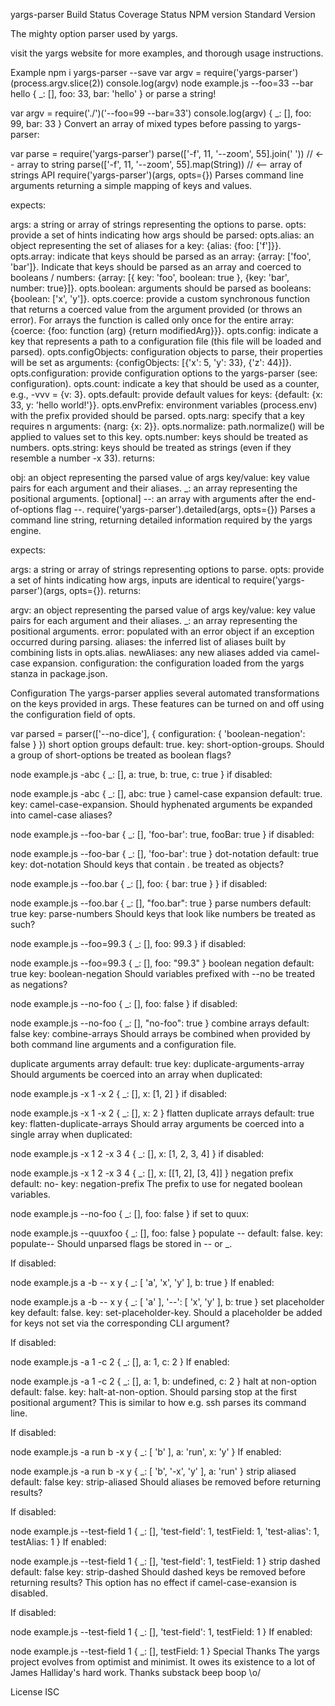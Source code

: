 yargs-parser
Build Status Coverage Status NPM version Standard Version

The mighty option parser used by yargs.

visit the yargs website for more examples, and thorough usage instructions.



Example
npm i yargs-parser --save
var argv = require('yargs-parser')(process.argv.slice(2))
console.log(argv)
node example.js --foo=33 --bar hello
{ _: [], foo: 33, bar: 'hello' }
or parse a string!

var argv = require('./')('--foo=99 --bar=33')
console.log(argv)
{ _: [], foo: 99, bar: 33 }
Convert an array of mixed types before passing to yargs-parser:

var parse = require('yargs-parser')
parse(['-f', 11, '--zoom', 55].join(' '))   // <-- array to string
parse(['-f', 11, '--zoom', 55].map(String)) // <-- array of strings
API
require('yargs-parser')(args, opts={})
Parses command line arguments returning a simple mapping of keys and values.

expects:

args: a string or array of strings representing the options to parse.
opts: provide a set of hints indicating how args should be parsed:
opts.alias: an object representing the set of aliases for a key: {alias: {foo: ['f']}}.
opts.array: indicate that keys should be parsed as an array: {array: ['foo', 'bar']}.
Indicate that keys should be parsed as an array and coerced to booleans / numbers:
{array: [{ key: 'foo', boolean: true }, {key: 'bar', number: true}]}.
opts.boolean: arguments should be parsed as booleans: {boolean: ['x', 'y']}.
opts.coerce: provide a custom synchronous function that returns a coerced value from the argument provided (or throws an error). For arrays the function is called only once for the entire array:
{coerce: {foo: function (arg) {return modifiedArg}}}.
opts.config: indicate a key that represents a path to a configuration file (this file will be loaded and parsed).
opts.configObjects: configuration objects to parse, their properties will be set as arguments:
{configObjects: [{'x': 5, 'y': 33}, {'z': 44}]}.
opts.configuration: provide configuration options to the yargs-parser (see: configuration).
opts.count: indicate a key that should be used as a counter, e.g., -vvv = {v: 3}.
opts.default: provide default values for keys: {default: {x: 33, y: 'hello world!'}}.
opts.envPrefix: environment variables (process.env) with the prefix provided should be parsed.
opts.narg: specify that a key requires n arguments: {narg: {x: 2}}.
opts.normalize: path.normalize() will be applied to values set to this key.
opts.number: keys should be treated as numbers.
opts.string: keys should be treated as strings (even if they resemble a number -x 33).
returns:

obj: an object representing the parsed value of args
key/value: key value pairs for each argument and their aliases.
_: an array representing the positional arguments.
[optional] --: an array with arguments after the end-of-options flag --.
require('yargs-parser').detailed(args, opts={})
Parses a command line string, returning detailed information required by the yargs engine.

expects:

args: a string or array of strings representing options to parse.
opts: provide a set of hints indicating how args, inputs are identical to require('yargs-parser')(args, opts={}).
returns:

argv: an object representing the parsed value of args
key/value: key value pairs for each argument and their aliases.
_: an array representing the positional arguments.
error: populated with an error object if an exception occurred during parsing.
aliases: the inferred list of aliases built by combining lists in opts.alias.
newAliases: any new aliases added via camel-case expansion.
configuration: the configuration loaded from the yargs stanza in package.json.

Configuration
The yargs-parser applies several automated transformations on the keys provided in args. These features can be turned on and off using the configuration field of opts.

var parsed = parser(['--no-dice'], {
  configuration: {
    'boolean-negation': false
  }
})
short option groups
default: true.
key: short-option-groups.
Should a group of short-options be treated as boolean flags?

node example.js -abc
{ _: [], a: true, b: true, c: true }
if disabled:

node example.js -abc
{ _: [], abc: true }
camel-case expansion
default: true.
key: camel-case-expansion.
Should hyphenated arguments be expanded into camel-case aliases?

node example.js --foo-bar
{ _: [], 'foo-bar': true, fooBar: true }
if disabled:

node example.js --foo-bar
{ _: [], 'foo-bar': true }
dot-notation
default: true
key: dot-notation
Should keys that contain . be treated as objects?

node example.js --foo.bar
{ _: [], foo: { bar: true } }
if disabled:

node example.js --foo.bar
{ _: [], "foo.bar": true }
parse numbers
default: true
key: parse-numbers
Should keys that look like numbers be treated as such?

node example.js --foo=99.3
{ _: [], foo: 99.3 }
if disabled:

node example.js --foo=99.3
{ _: [], foo: "99.3" }
boolean negation
default: true
key: boolean-negation
Should variables prefixed with --no be treated as negations?

node example.js --no-foo
{ _: [], foo: false }
if disabled:

node example.js --no-foo
{ _: [], "no-foo": true }
combine arrays
default: false
key: combine-arrays
Should arrays be combined when provided by both command line arguments and a configuration file.

duplicate arguments array
default: true
key: duplicate-arguments-array
Should arguments be coerced into an array when duplicated:

node example.js -x 1 -x 2
{ _: [], x: [1, 2] }
if disabled:

node example.js -x 1 -x 2
{ _: [], x: 2 }
flatten duplicate arrays
default: true
key: flatten-duplicate-arrays
Should array arguments be coerced into a single array when duplicated:

node example.js -x 1 2 -x 3 4
{ _: [], x: [1, 2, 3, 4] }
if disabled:

node example.js -x 1 2 -x 3 4
{ _: [], x: [[1, 2], [3, 4]] }
negation prefix
default: no-
key: negation-prefix
The prefix to use for negated boolean variables.

node example.js --no-foo
{ _: [], foo: false }
if set to quux:

node example.js --quuxfoo
{ _: [], foo: false }
populate --
default: false.
key: populate--
Should unparsed flags be stored in -- or _.

If disabled:

node example.js a -b -- x y
{ _: [ 'a', 'x', 'y' ], b: true }
If enabled:

node example.js a -b -- x y
{ _: [ 'a' ], '--': [ 'x', 'y' ], b: true }
set placeholder key
default: false.
key: set-placeholder-key.
Should a placeholder be added for keys not set via the corresponding CLI argument?

If disabled:

node example.js -a 1 -c 2
{ _: [], a: 1, c: 2 }
If enabled:

node example.js -a 1 -c 2
{ _: [], a: 1, b: undefined, c: 2 }
halt at non-option
default: false.
key: halt-at-non-option.
Should parsing stop at the first positional argument? This is similar to how e.g. ssh parses its command line.

If disabled:

node example.js -a run b -x y
{ _: [ 'b' ], a: 'run', x: 'y' }
If enabled:

node example.js -a run b -x y
{ _: [ 'b', '-x', 'y' ], a: 'run' }
strip aliased
default: false
key: strip-aliased
Should aliases be removed before returning results?

If disabled:

node example.js --test-field 1
{ _: [], 'test-field': 1, testField: 1, 'test-alias': 1, testAlias: 1 }
If enabled:

node example.js --test-field 1
{ _: [], 'test-field': 1, testField: 1 }
strip dashed
default: false
key: strip-dashed
Should dashed keys be removed before returning results? This option has no effect if camel-case-exansion is disabled.

If disabled:

node example.js --test-field 1
{ _: [], 'test-field': 1, testField: 1 }
If enabled:

node example.js --test-field 1
{ _: [], testField: 1 }
Special Thanks
The yargs project evolves from optimist and minimist. It owes its existence to a lot of James Halliday's hard work. Thanks substack beep boop \o/

License
ISC
